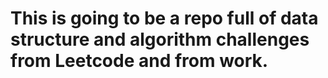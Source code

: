 # This is going to be a repo full of data structure and algorithm challenges from Leetcode and from work.